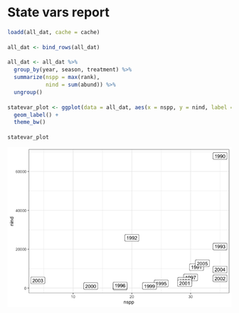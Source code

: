 State vars report
================

``` r
loadd(all_dat, cache = cache)

all_dat <- bind_rows(all_dat)

all_dat <- all_dat %>%
  group_by(year, season, treatment) %>%
  summarize(nspp = max(rank),
            nind = sum(abund)) %>%
  ungroup()
  
statevar_plot <- ggplot(data = all_dat, aes(x = nspp, y = nind, label = year)) +
  geom_label() +
  theme_bw()

statevar_plot
```

![](statevars_files/figure-markdown_github/load%20stuff-1.png)
